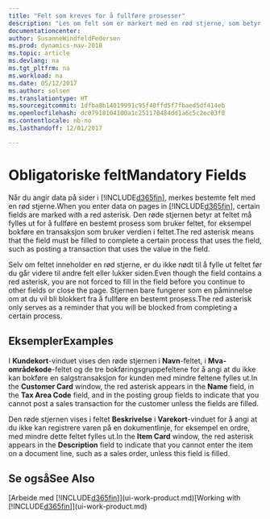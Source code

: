 ```yaml
---
title: "Felt som kreves for å fullføre prosesser"
description: "Les om felt som er markert med en rød stjerne, som betyr at de er obligatoriske og må fylles ut for at prosesser skal kunne fullføres."
documentationcenter: 
author: SusanneWindfeldPedersen
ms.prod: dynamics-nav-2018
ms.topic: article
ms.devlang: na
ms.tgt_pltfrm: na
ms.workload: na
ms.date: 05/12/2017
ms.author: solsen
ms.translationtype: HT
ms.sourcegitcommit: 1dfba8b14019991c95f40ffd5f7fbaed5df414eb
ms.openlocfilehash: dc07918104100a1c251170484dd1a6c5c2ec03f0
ms.contentlocale: nb-no
ms.lasthandoff: 12/01/2017

---
```

# <a name="mandatory-fields"></a><span data-ttu-id="154f6-103">Obligatoriske felt</span><span class="sxs-lookup"><span data-stu-id="154f6-103">Mandatory Fields</span></span>
<span data-ttu-id="154f6-104">Når du angir data på sider i [!INCLUDE[d365fin](includes/d365fin_md.md)], merkes bestemte felt med en rød stjerne.</span><span class="sxs-lookup"><span data-stu-id="154f6-104">When you enter data on pages in [!INCLUDE[d365fin](includes/d365fin_md.md)], certain fields are marked with a red asterisk.</span></span> <span data-ttu-id="154f6-105">Den røde stjernen betyr at feltet må fylles ut for å fullføre en bestemt prosess som bruker feltet, for eksempel bokføre en transaksjon som bruker verdien i feltet.</span><span class="sxs-lookup"><span data-stu-id="154f6-105">The red asterisk means that the field must be filled to complete a certain process that uses the field, such as posting a transaction that uses the value in the field.</span></span>

<span data-ttu-id="154f6-106">Selv om feltet inneholder en rød stjerne, er du ikke nødt til å fylle ut feltet før du går videre til andre felt eller lukker siden.</span><span class="sxs-lookup"><span data-stu-id="154f6-106">Even though the field contains a red asterisk, you are not forced to fill in the field before you continue to other fields or close the page.</span></span> <span data-ttu-id="154f6-107">Stjernen bare fungerer som en påminnelse om at du vil bli blokkert fra å fullføre en bestemt prosess.</span><span class="sxs-lookup"><span data-stu-id="154f6-107">The red asterisk only serves as a reminder that you will be blocked from completing a certain process.</span></span>

## <a name="examples"></a><span data-ttu-id="154f6-108">Eksempler</span><span class="sxs-lookup"><span data-stu-id="154f6-108">Examples</span></span>
<span data-ttu-id="154f6-109">I **Kundekort**-vinduet vises den røde stjernen i **Navn**-feltet, i **Mva-områdekode**-feltet og de tre bokføringsgruppefeltene for å angi at du ikke kan bokføre en salgstransaksjon for kunden med mindre feltene fylles ut.</span><span class="sxs-lookup"><span data-stu-id="154f6-109">In the **Customer Card** window, the red asterisk appears in the **Name** field, in the **Tax Area Code** field, and in the posting group fields to indicate that you cannot post a sales transaction for the customer unless the fields are filled.</span></span>

<span data-ttu-id="154f6-110">Den røde stjernen vises i feltet **Beskrivelse** i **Varekort**-vinduet for å angi at du ikke kan registrere varen på en dokumentlinje, for eksempel en ordre, med mindre dette feltet fylles ut.</span><span class="sxs-lookup"><span data-stu-id="154f6-110">In the **Item Card** window, the red asterisk appears in the **Description** field to indicate that you cannot enter the item on a document line, such as a sales order, unless this field is filled.</span></span>

## <a name="see-also"></a><span data-ttu-id="154f6-111">Se også</span><span class="sxs-lookup"><span data-stu-id="154f6-111">See Also</span></span>
<span data-ttu-id="154f6-112">[Arbeide med [!INCLUDE[d365fin](includes/d365fin_md.md)]](ui-work-product.md)</span><span class="sxs-lookup"><span data-stu-id="154f6-112">[Working with [!INCLUDE[d365fin](includes/d365fin_md.md)]](ui-work-product.md)</span></span>


